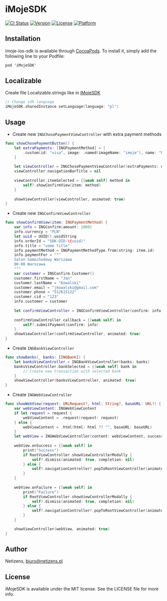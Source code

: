 # iMojeSDK

[![CI Status](https://img.shields.io/travis/imoje/iMojeSDK.svg?style=flat)](https://travis-ci.org/imoje/iMojeSDK)
[![Version](https://img.shields.io/cocoapods/v/iMojeSDK.svg?style=flat)](https://cocoapods.org/pods/iMojeSDK)
[![License](https://img.shields.io/cocoapods/l/iMojeSDK.svg?style=flat)](https://cocoapods.org/pods/iMojeSDK)
[![Platform](https://img.shields.io/cocoapods/p/iMojeSDK.svg?style=flat)](https://cocoapods.org/pods/iMojeSDK)

## Installation

imoje-ios-sdk is available through [CocoaPods](https://cocoapods.org). To install
it, simply add the following line to your Podfile:

```swift
pod 'iMojeSDK'
```

## Localizable
Create file Localizable.strings like in [iMojeSDK](https://github.com/trmquang93/iMojeSDK/blob/master/iMojeSDK/Assets/Localizations/en.lproj/Localizable.strings)

```swift
// Change sdk language
iMojeSDK.sharedInstance.setLanguage(language: "pl")
```

## Usage
- Create new `INGChosePaymentViewController` with extra payment methods  
```swift
func showChosePaymentButton() {
    let extraPayments: [INGPaymentMethod] = [
        .custom(id: "visa", image: .named(imageName: "imoje"), name: "Dodatkowy kafelek")
    ]
    
    let viewController = INGChosePaymentViewController(extraPayments: extraPayments)
    viewController.navigationBarTitle = nil
    
    viewController.itemSelected = {[weak self] method in
        self?.showConfirmView(item: method)
    }
    
    showViewController(viewController, animated: true)
}
```
- Create new `INGConfirmViewController`
```swift
func showConfirmView(item: INGPaymentMethod) {
    var info = INGConfirm(amount: 1000)
    info.currency = "PLN"
    let uuid = UUID().uuidString
    info.orderId = "SDK-OID-\(uuid)"
    info.title = "some title"
    info.paymentMethod = INGPaymentMethodType.from(string: item.id)
    info.paymentFor = """
    Salon Samochodowy Warszawa
    00-00 Warszawa
    """
    var customer = INGConfirm.Customer()
    customer.firstName = "Jan"
    customer.lastName = "Kowalski"
    customer.email = "jkowalski@gmail.com"
    customer.phone = "512615122"
    customer.cid = "123"
    info.customer = customer
    
    let confirmViewController = INGConfirmViewController(confirm: info)
    
    confirmViewController.callback = {[weak self] in
        self?.submitPayment(confirm: info)
    }
    showViewController(confirmViewController, animated: true)
}
```
- Create `INGBankViewController`
```swift
func showBanks(_ banks: [INGBank]) {
    let banksViewController = INGBankViewController(banks: banks)
    banksViewController.bankSelected = {[weak self] bank in
        // Create new transaction with selected bank
    }
    showViewController(banksViewController, animated: true)
}
```
- Create `INGWebViewController`
```swift
func showWebView(request: URLRequest?, html: String?, baseURL: URL?) {
    var webViewContent: INGWebViewContent
    if let request = request {
        webViewContent = .request(request: request)
    } else {
        webViewContent = .html(html: html ?? "", baseURL: baseURL)
    }
    let webView = INGWebViewController(content: webViewContent, successRedirectURL: "https://test.com/success", failureRedirectURL: "https://test.com/failure")
    
    webView.onSuccess = {[weak self] in
        print("Success")
        if RootViewController.showViewControllerModally {
            self?.dismiss(animated: true, completion: nil)
        } else {
            self?.navigationController?.popToRootViewController(animated: true)
        }
    }
    
    webView.onFailure = {[weak self] in
        print("Failure")
        if RootViewController.showViewControllerModally {
            self?.dismiss(animated: true, completion: nil)
        } else {
            self?.navigationController?.popToRootViewController(animated: true)
        }
    }

    showViewController(webView, animated: true)
}
```
## Author

Netizens, biuro@netizens.pl

## License

iMojeSDK is available under the MIT license. See the LICENSE file for more info.

